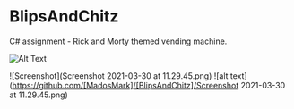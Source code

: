 # BlipsAndChitz
C# assignment - Rick and Morty themed vending machine.


![Alt Text](https://tenor.com/view/rick-and-morty-blips-nchitz-gif-10556294.gif)


![Screenshot](Screenshot 2021-03-30 at 11.29.45.png)
![alt text](https://github.com/[MadosMark]/[BlipsAndChitz]/Screenshot 2021-03-30 at 11.29.45.png)
